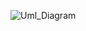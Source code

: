 
![Uml_Diagram](https://user-images.githubusercontent.com/100922159/179341947-58764fd4-6b8b-438e-8284-c3bd3188f4db.jpg)
